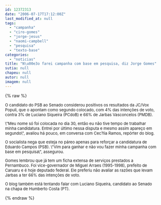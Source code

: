 ```yaml
---
id: 12372313
date: "2006-07-17T17:12:00Z"
last_modified_at: null
tags:
  - "campanha"
  - "ciro-gomes"
  - "jorge-jesus"
  - "naomi-campbell"
  - "pesquisa"
  - "texto-base"
categories:
  - "noticias"
title: "N\u00e3o farei campanha com base em pesquisa, diz Jorge Gomes"
sutia: null
chapeu: null
autor: null
imagem: null
---
```

{% raw %}
<p><FONT size=2></p>
<p><P>O candidato do PSB ao Senado considerou positivos os resultados da JC/Vox Populi, que o apontam como segundo colocado, com 4% das intenções de voto, contra 3% de Luciano Siqueira (PCdoB) e 66% de Jarbas Vasconcelos (PMDB). </P></p>
<p><P>\"Meu nome só foi colocada no dia 30, então eu não tive tempo de trabalhar minha candidatura. Entrei por último nessa disputa e mesmo assim apareço em segundo\", avaliou há pouco, em conversa com Cec?lia Ramos, repórter do blog. </P></p>
<p><P>O socialista nega que esteja no páreo apenas para reforçar a candidatura de Eduardo Campos (PSB). \"Vim para ganhar e não vou fazer minha campanha com base em pesquisa\", assegurou.</P></p>
<p><P>Gomes lembrou que já tem um ficha extensa de serviços prestados a Pernambuco. Foi vice-governador de Miguel Arraes (1995-1998), prefeito de Caruaru e é hoje deputado federal. Ele preferiu não avaliar as razões que levam Jarbas a ter 66% das intenções de voto.</P></p>
<p><P>O blog também está tentando falar com Luciano Siqueira, candidato ao Senado na chapa de Humberto Costa (PT).</P></FONT> </p>
{% endraw %}